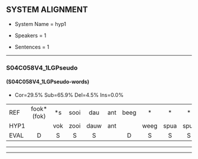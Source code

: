 
## SYSTEM ALIGNMENT

- System Name = hyp1

- Speakers = 1

- Sentences = 1

---

### S04C058V4_1LGPseudo

#### (S04C058V4_1LGPseudo-words)

- Cor=29.5%	Sub=65.9%	Del=4.5%	Ins=0.0%

|  |  |  |  |  |  |  |  |  |  |  |  |  |  |  |  |  |  |  |  |  |  |  |  |  |  |  |  |  |  |  |  |  |  |  |  |  |  |  |  |  |  |  |  |  |
|:--- |:---:|:---:|:---:|:---:|:---:|:---:|:---:|:---:|:---:|:---:|:---:|:---:|:---:|:---:|:---:|:---:|:---:|:---:|:---:|:---:|:---:|:---:|:---:|:---:|:---:|:---:|:---:|:---:|:---:|:---:|:---:|:---:|:---:|:---:|:---:|:---:|:---:|:---:|:---:|:---:|:---:|:---:|:---:|:---:|
| REF | fook*(fok) | *s | sooi | dau | ant | beeg | * | * | * | sprunt | hool | larst | vout | zwoei | fam | rachts | vaap | sprieuw | keng | swoers | doer | plirt | jien | blard | guul | hoekt | neeuw | noork | vid | zans | leum | haans | spaai | sjalt | heik | sank | roen | frijk | eem | schard | grek | dron | snaaf | stuid |
| HYP1 |  | vok | zooi | dauw | ant |  | weeg | spua | spur | sprint | gooi | larst | vout | swooi | van | rachts | hap | spreeuw | keng | swoord | door | spliert | lijn | lart | geur | hoekt | neeo | noork | vit | sans | leum | hans | spai | shalt | heik | sank | roon | wreijk | één | shart | grek | dron | snaaf | stdu |
| EVAL | D | S | S | S |  | D | S | S | S | S | S |  |  | S | S |  | S | S |  | S | S | S | S | S | S |  | S |  | S | S |  | S | S | S |  |  | S | S | S | S |  |  |  | S |
---

---
